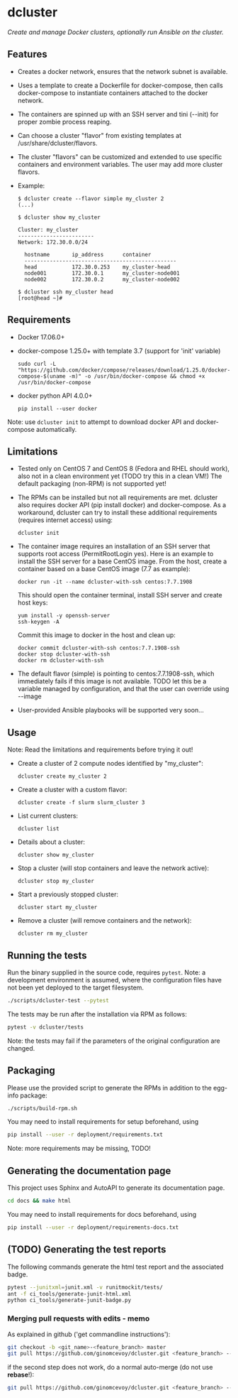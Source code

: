 # dcluster

*Create and manage Docker clusters, optionally run Ansible on the cluster.*

## Features

* Creates a docker network, ensures that the network subnet is available.
* Uses a template to create a Dockerfile for docker-compose, then calls docker-compose to instantiate containers attached to the docker network.
* The containers are spinned up with an SSH server and tini (--init) for proper zombie process reaping.
* Can choose a cluster "flavor" from existing templates at /usr/share/dcluster/flavors.
* The cluster "flavors" can be customized and extended to use specific containers and environment variables. The user may add more cluster flavors.
* Example:

  ```
  $ dcluster create --flavor simple my_cluster 2
  (...)

  $ dcluster show my_cluster

  Cluster: my_cluster
  ------------------------
  Network: 172.30.0.0/24
  
    hostname       ip_address      container
    ------------------------------------------------
    head           172.30.0.253    my_cluster-head
    node001        172.30.0.1      my_cluster-node001
    node002        172.30.0.2      my_cluster-node002

  $ dcluster ssh my_cluster head
  [root@head ~]#
  ```

## Requirements

* Docker 17.06.0+

* docker-compose 1.25.0+ with template 3.7 (support for 'init' variable)

  ```sudo curl -L "https://github.com/docker/compose/releases/download/1.25.0/docker-compose-$(uname -m)" -o /usr/bin/docker-compose && chmod +x /usr/bin/docker-compose```

* docker python API 4.0.0+

  ```pip install --user docker```

Note: use ```dcluster init``` to attempt to download docker API and docker-compose automatically.

## Limitations

* Tested only on CentOS 7 and CentOS 8 (Fedora and RHEL should work), also not in a clean environment yet (TODO try this in a clean VM!)
  The default packaging (non-RPM) is not supported yet!

* The RPMs can be installed but not all requirements are met. dcluster also requires docker API (pip install docker) and docker-compose.
  As a workaround, dcluster can try to install these additional requirements (requires internet access) using:
  ```
  dcluster init
  ```

* The container image requires an installation of an SSH server that supports root access (PermitRootLogin yes).
  Here is an example to install the SSH server for a base CentOS image.
  From the host, create a container based on a base CentOS image (7.7 as example):
  ```
  docker run -it --name dcluster-with-ssh centos:7.7.1908
  ```

  This should open the container terminal, install SSH server and create host keys:
  ```
  yum install -y openssh-server
  ssh-keygen -A
  ```

  Commit this image to docker in the host and clean up:
  ```
  docker commit dcluster-with-ssh centos:7.7.1908-ssh
  docker stop dcluster-with-ssh
  docker rm dcluster-with-ssh
  ```

* The default flavor (simple) is pointing to centos:7.7.1908-ssh, which immediately fails if this image is not available. TODO let this be a variable managed by configuration, and that the user can override using --image

* User-provided Ansible playbooks will be supported very soon...

## Usage

Note: Read the limitations and requirements before trying it out!

* Create a cluster of 2 compute nodes identified by "my\_cluster":

  ```dcluster create my_cluster 2```

* Create a cluster with a custom flavor:

  ```dcluster create -f slurm slurm_cluster 3```

* List current clusters:

  ```dcluster list```

* Details about a cluster:

  ```dcluster show my_cluster```

* Stop a cluster (will stop containers and leave the network active):

  ```dcluster stop my_cluster```

* Start a previously stopped cluster: 

  ```dcluster start my_cluster```

* Remove a cluster (will remove containers and  the network):

  ```dcluster rm my_cluster```

## Running the tests

Run the binary supplied in the source code, requires `pytest`. Note: a development environment is assumed,
where the configuration files have not been yet deployed to the target filesystem.

```bash
./scripts/dcluster-test --pytest
```

The tests may be run after the installation via RPM as follows:

```bash
pytest -v dcluster/tests
```

Note: the tests may fail if the parameters of the original configuration are changed.

## Packaging

Please use the provided script to generate the RPMs in addition to the egg-info package:

```bash
./scripts/build-rpm.sh
```

You may need to install requirements for setup beforehand, using 

```bash
pip install --user -r deployment/requirements.txt
```

Note: more requirements may be missing, TODO!

## Generating the documentation page

This project uses Sphinx and AutoAPI to generate its documentation page.

```bash
cd docs && make html
```

You may need to install requirements for docs beforehand, using 

```bash
pip install --user -r deployment/requirements-docs.txt
```

## (TODO) Generating the test reports

The following commands generate the html test report and the associated badge. 

```bash
pytest --junitxml=junit.xml -v runitmockit/tests/
ant -f ci_tools/generate-junit-html.xml
python ci_tools/generate-junit-badge.py
```

### Merging pull requests with edits - memo

As explained in github ('get commandline instructions'):

```bash
git checkout -b <git_name>-<feature_branch> master
git pull https://github.com/ginomcevoy/dcluster.git <feature_branch> --no-commit --ff-only
```

if the second step does not work, do a normal auto-merge (do not use **rebase**!):

```bash
git pull https://github.com/ginomcevoy/dcluster.git <feature_branch> --no-commit
```
